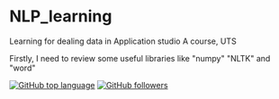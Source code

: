 # NLP_learning
Learning for dealing data in Application studio A course, UTS

Firstly, I need to review some useful libraries like "numpy" "NLTK" and "word" 

[![GitHub top language](https://img.shields.io/github/languages/top/lizeyujack/NLP_learning?style=plastic)](https://www.udemy.com/course/nlp-tangyudi/learn/lecture/13816460#overview)
[![GitHub followers](https://img.shields.io/github/followers/lizeyujack?style=social)](https://github.com/lizeyujack?tab=followers)
